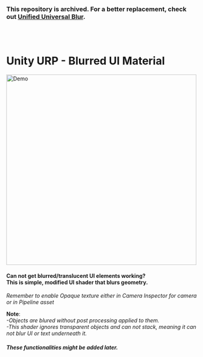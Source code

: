 ### This repository is archived. For a better replacement, check out [Unified Universal Blur][uublink].

<br>
<br>

# Unity URP - Blurred UI Material

<img src="https://i.imgur.com/3aZTWGY.png" alt="Demo" width="500">

#### Can not get blurred/translucent UI elements working? <br> This is simple, modified UI shader that blurs geometry.

*Remember to enable Opaque texture either in Camera Inspector for camera or in Pipeline asset*

**Note**:
<br>
*-Objects are blured without post processing applied to them.*
<br>
*-This shader ignores transparent objects and can not stack, meaning it can not blur UI or text underneath it.*
##### *These functionalities might be added later.*


[uublink]: https://github.com/lukakldiashvili/Unified-Universal-Blur
